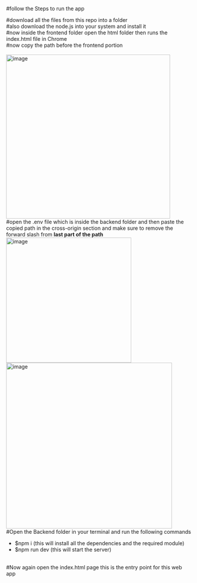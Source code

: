 #follow the Steps to run the app 


#download all the files from this repo into a folder
<br>
#also download the node.js into your system and install it
<br>
#now inside the frontend folder open the html folder then runs the index.html file in Chrome
<br>
#now copy the path before the frontend portion  
<br>
<img width="443" alt="image" src="https://github.com/user-attachments/assets/41b6670f-93b1-4825-b1f6-b111b4a97c9e">
<br>
#open the .env file which is inside the backend folder and then paste the copied path in the cross-origin section and make sure to remove the forward slash from <strong>last part of the path</strong>
<br>
<img width="338" alt="image" src="https://github.com/user-attachments/assets/9beab419-a90c-4d62-9b32-4e6ce5630c30">
<br>
<img width="448" alt="image" src="https://github.com/user-attachments/assets/e1916c1a-2a9f-49f6-b6c1-648ceb9af7fa">
<br>
#Open the Backend folder in your terminal and run the following commands
   - $npm i (this will install all the dependencies and the required module)
   - $npm run dev (this will start the server)
<br>
#Now again open the index.html page this is the entry point for this web app

 
     




